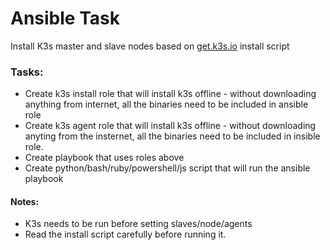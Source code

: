 # Ansible Task

Install K3s master and slave nodes based on [get.k3s.io](https://get.k3s.io) install script

### Tasks:

- Create k3s install role that will install k3s offline - without downloading anything from internet, all the binaries need to be included in ansible role
- Create k3s agent role that will install k3s offline - without downloading anyting from the insternet, all the binaries need to be included in insible role.
- Create playbook that uses roles above
- Create python/bash/ruby/powershell/js script that will run the ansible playbook

#### Notes:

- K3s needs to be run before setting slaves/node/agents
- Read the install script carefully before running it.
